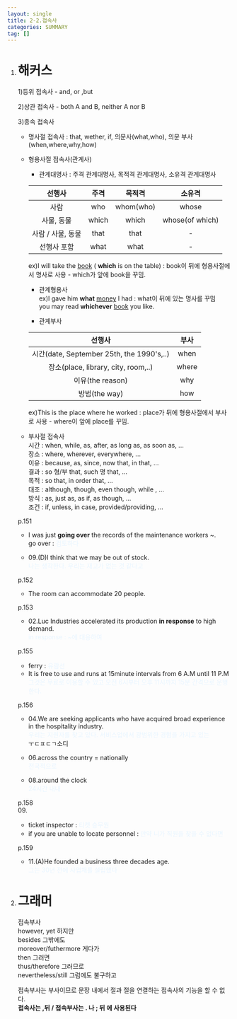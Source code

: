 ```yaml
---
layout: single
title: 2-2.접속사
categories: SUMMARY
tag: []
---
```


1. # 해커스   
   1)등위 접속사 - and, or ,but   

   2)상관 접속사 - both A and B, neither A nor B   

   3)종속 접속사   
   - 명사절 접속사 : that, wether, if, 의문사(what,who), 의문 부사(when,where,why,how)    

   - 형용사절 접속사(관계사)   
      - 관계대명사 : 주격 관계대명사, 목적격 관계대명사, 소유격 관계대명사   

      |       선행사    |  주격 |   목적격 |      소유격    |
      |:--------------:|:------:|:-------:|:-------------:|
      |        사람     |  who  |whom(who)|      whose    |
      |    사물, 동물   | which |  which  |whose(of which)|
      |사람 / 사물, 동물|  that |   that  |        -      |
      |   선행사 포함   |  what |   what  |        -      |

      ex)I will take the <u>book</u> ( __which__ is on the table) : book이 뒤에 형용사절에서 명사로 사용 - which가 앞에 book을 꾸밈.      

      - 관계형용사   
      ex)I gave him __what__ <u>money</u> I had : what이 뒤에 있는 명사를 꾸밈   
      you may read __whichever__  <u>book</u> you like.

      - 관계부사   

      |                    선행사               |   부사  |
      |:---------------------------------------:|:------:|
      |시간(date, September 25th, the 1990's,..)|  when  |
      |   장소(place, library, city, room,..)  |  where |
      |               이유(the reason)          |   why  |
      |               방법(the way)             |   how  |
      
      ex)This is the place where he worked : place가 뒤에 형용사절에서 부사로 사용 - where이 앞에 place를 꾸밈.   

   - 부사절 접속사   
   시간 : when, while, as, after, as long as, as soon as, ...   
   장소 : where, wherever, everywhere, ...   
   이유 : because, as, since, now that, in that, ...   
   결과 : so 형/부 that, such 명 that, ...   
   목적 : so that, in order that, ...   
   대조 : although, though, even though, while , ...   
   방식 : as, just as, as if, as though, ...   
   조건 : if, unless, in case, provided/providing, ...   

   p.151   
   - I was just __going over__ the records of the maintenance workers ~.   
   go over : <span style="color:#E8F5FF">검토하다</span>   

   - 09.(D)I think that we may be out of stock.   
   <span style="color:#E8F5FF">나는 생각한다. 우리는 재고가 없는 것 같다고</span>

   p.152   
   - The room can accommodate 20 people.   

   p.153   
   - 02.Luc Industries accelerated its production __in response__ to high demand.   
   <span style="color:#E8F5FF">in response : ~에 대응하여</span>   

   p.155   
   - ferry : <span style="color:#E8F5FF">유람선</span>   
   - It is free to use and runs at 15minute intervals from 6 A.M until 11 P.M   
   <span style="color:#E8F5FF">그것은 무료로 이용할 수 있고 오전 6시부터 오후 11시까지 15분 간격으로 운행한다.</span>   

   p.156   
   - 04.We are seeking applicants who have acquired broad experience in the hospitality industry.   
   <span style="color:#E8F5FF">우리는 지원자를 찾고 있다. 서비스업에서 광범위한 경험을 가지고 있는</span>   
ㅜㄷㅍㄷㄱ소디
   - 06.across the country = nationally   
   <span style="color:#E8F5FF">전국적으로</span>   

   - 08.around the clock   
   <span style="color:#E8F5FF">24시간 내내</span>   

   p.158   
   09.   
   - ticket inspector : <span style="color:#E8F5FF">티켓 승무원</span>   
   - if you are unable to locate personnel : <span style="color:#E8F5FF">만약 니가 직원을 찾을 수 없다면</span>   

   p.159   
   - 11.(A)He founded a business three decades age.   
   <span style="color:#E8F5FF">그는 30년 전에 사업채를 설립했다</span>   

1. # 그래머
   
   접속부사   
   however, yet 하지만   
   besides 그밖에도   
   moreover/futhermore 게다가   
   then 그러면   
   thus/therefore 그러므로   
   nevertheless/still 그럼에도 불구하고   

   접속부사는 부사이므로 문장 내에서 절과 절을 연결하는 접속사의 기능을 할 수 없다.   
   __접속사는 ,뒤 / 접속부사는 . 나 ; 뒤 에 사용된다__   

   